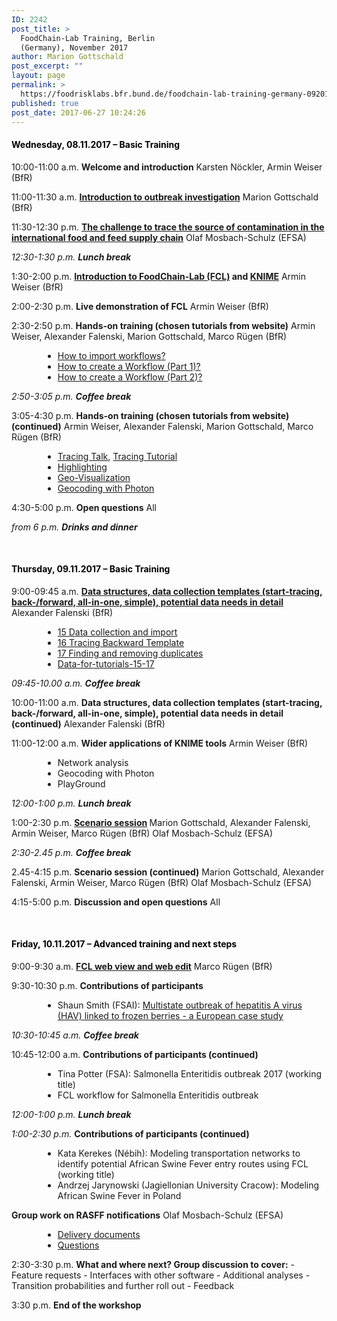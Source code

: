 ```yaml
---
ID: 2242
post_title: >
  FoodChain-Lab Training, Berlin
  (Germany), November 2017
author: Marion Gottschald
post_excerpt: ""
layout: page
permalink: >
  https://foodrisklabs.bfr.bund.de/foodchain-lab-training-germany-092017/
published: true
post_date: 2017-06-27 10:24:26
---
```

<h4><span style="color: #000000;"><strong>Wednesday, 08.11.2017 – Basic Training</strong></span></h4>
10:00-11:00 a.m.
<strong>Welcome and introduction</strong>
Karsten Nöckler, Armin Weiser (BfR)

11:00-11:30 a.m.
<strong><a href="https://foodrisklabs.bfr.bund.de/wp-content/uploads/2017/12/20171108_Gottschald_Introduction-outbreak-investigation_for-website.pdf">Introduction to outbreak investigation</a></strong>
Marion Gottschald (BfR)

11:30-12:30 p.m.
<strong><a href="https://foodrisklabs.bfr.bund.de/wp-content/uploads/2017/12/20171108_AMU_FPABfR_FCLCourse_Presentation_DEMOS_v01.pdf">The challenge to trace the source of contamination in the international food and feed supply chain</a></strong>
Olaf Mosbach-Schulz (EFSA)

<em>12:30-1:30 p.m.</em>
<strong><em>Lunch break</em></strong>

1:30-2:00 p.m.
<strong><a href="https://foodrisklabs.bfr.bund.de/wp-content/uploads/2017/12/20171108_FoodChainLab_Workshop_Introduction-to-FCL.pdf">Introduction to FoodChain-Lab (FCL)</a> and <a href="https://foodrisklabs.bfr.bund.de/wp-content/uploads/2017/12/20171108_Workshop_KNIME_EN.pdf">KNIME</a></strong>
Armin Weiser (BfR)

2:00-2:30 p.m.
<strong>Live demonstration of FCL</strong>
Armin Weiser (BfR)

2:30-2:50 p.m.
<strong>Hands-on training (chosen tutorials from website)</strong>
Armin Weiser, Alexander Falenski, Marion Gottschald, Marco Rügen (BfR)
<ul style="margin-left: 50px;">
 	<li><a href="https://foodrisklabs.bfr.bund.de/import-workflow-to-foodchain-lab/">How to import workflows?</a></li>
 	<li><a href="https://foodrisklabs.bfr.bund.de/create-foodchain-lab-workflow-part-1/">How to create a Workflow (Part 1)?</a></li>
 	<li><a href="https://foodrisklabs.bfr.bund.de/create-foodchain-lab-workflow-part-2/">How to create a Workflow (Part 2)?</a></li>
</ul>
<em>2:50-3:05 p.m.</em>
<em><strong>Coffee break</strong></em>

3:05-4:30 p.m.
<strong>Hands-on training (chosen tutorials from website) (continued)</strong>
Armin Weiser, Alexander Falenski, Marion Gottschald, Marco Rügen (BfR)
<ul style="margin-left: 50px;">
 	<li><a href="https://foodrisklabs.bfr.bund.de/wp-content/uploads/2017/12/FoodChain-Lab-Tracing_Talk.pdf">Tracing Talk</a>, <a href="https://foodrisklabs.bfr.bund.de/wp-content/uploads/2017/12/09-Tracing.pdf">Tracing Tutorial</a></li>
 	<li><a href="https://foodrisklabs.bfr.bund.de/highlighting-in-foodchain-lab/">Highlighting</a></li>
 	<li><a href="https://foodrisklabs.bfr.bund.de/geo-visualization-in-foodchain-lab/">Geo-Visualization</a></li>
 	<li><a href="https://foodrisklabs.bfr.bund.de/geocoding_photon-in-foodchain-lab/">Geocoding with Photon</a></li>
</ul>
4:30-5:00 p.m.
<strong>Open questions</strong>
All

<em>from 6 p.m.</em>
<em><strong>Drinks and dinner</strong></em>

&nbsp;
<h4><span style="color: #000000;">Thursday, 09.11.2017 – Basic Training</span></h4>
9:00-09:45 a.m.
<a href="https://foodrisklabs.bfr.bund.de/wp-content/uploads/2017/12/FoodChain-Lab_Data-Tutorial_FCL-Workshop_Berlin_2017.pdf"><strong>Data structures, data collection templates (start-tracing, back-/forward, all-in-one, simple), potential data needs in detail</strong></a>
Alexander Falenski (BfR)
<ul style="margin-left: 50px;">
 	<li><a href="https://foodrisklabs.bfr.bund.de/wp-content/uploads/2017/12/15-Data-collection-and-import.pdf">15 Data collection and import</a></li>
 	<li><a href="https://foodrisklabs.bfr.bund.de/wp-content/uploads/2015/02/16-Tracing-Backward-Template.pdf">16 Tracing Backward Template</a></li>
 	<li><a href="https://foodrisklabs.bfr.bund.de/wp-content/uploads/2015/02/17-Finding-and-removing-duplicates.pdf">17 Finding and removing duplicates</a></li>
 	<li><a href="https://foodrisklabs.bfr.bund.de/wp-content/uploads/2015/02/Data-for-tutorials-15-17.zip">Data-for-tutorials-15-17</a></li>
</ul>
<em>09:45-10.00 a.m.</em>
<em><strong>Coffee break</strong></em>

10:00-11:00 a.m.
<strong>Data structures, data collection templates (start-tracing, back-/forward, all-in-one, simple), potential data needs in detail (continued)</strong>
Alexander Falenski (BfR)

11:00-12:00 a.m.
<strong>Wider applications of KNIME tools</strong>
Armin Weiser (BfR)
<ul style="margin-left: 50px;">
 	<li>Network analysis</li>
 	<li>Geocoding with Photon</li>
 	<li>PlayGround</li>
</ul>
<em>12:00-1:00 p.m.</em>
<em><strong>Lunch break</strong></em>

1:00-2:30 p.m.
<strong><a href="https://foodrisklabs.bfr.bund.de/wp-content/uploads/2015/02/Scenario_2017.zip">Scenario session</a> </strong>
Marion Gottschald, Alexander Falenski, Armin Weiser, Marco Rügen (BfR)
Olaf Mosbach-Schulz (EFSA)

<em>2:30-2.45 p.m.</em>
<em><strong>Coffee break</strong></em>

2.45-4:15 p.m.
<strong>Scenario session (continued)</strong>
Marion Gottschald, Alexander Falenski, Armin Weiser, Marco Rügen (BfR)
Olaf Mosbach-Schulz (EFSA)

4:15-5:00 p.m.
<strong>Discussion and open questions</strong>
All

&nbsp;
<h4><span style="color: #000000;">Friday, 10.11.2017 – Advanced training and next steps</span></h4>
9:00-9:30 a.m.
<strong><a href="https://foodrisklabs.bfr.bund.de/fcl-web-app/">FCL web view and web edit</a></strong>
Marco Rügen (BfR)

9:30-10:30 p.m.
<strong>Contributions of participants</strong>
<ul style="margin-left: 50px;">
 	<li>Shaun Smith (FSAI): <a href="https://foodrisklabs.bfr.bund.de/wp-content/uploads/2017/12/20171110_SS_Irish-HAV-outbreak_FoodChain-Lab.pdf">Multistate outbreak of hepatitis A virus (HAV) linked to frozen berries - a European case study</a></li>
</ul>
<em>10:30-10:45 a.m.</em>
<em><strong>Coffee break</strong></em>

10:45-12:00 a.m.
<strong>Contributions of participants (continued)</strong>
<ul style="margin-left: 50px;">
 	<li>Tina Potter (FSA): Salmonella Enteritidis outbreak 2017 (working title)</li>
 	<li>FCL workflow for Salmonella Enteritidis outbreak</li>
</ul>
<em>12:00-1:00 p.m.</em>
<em><strong>Lunch break</strong></em>

<em>1:00-2:30 p.m.</em>
<strong>Contributions of participants (continued)</strong>
<ul style="margin-left: 50px;">
 	<li>Kata Kerekes (Nébih): Modeling transportation networks to identify potential African Swine Fever entry routes using FCL (working title)</li>
 	<li>Andrzej Jarynowski (Jagiellonian University Cracow): Modeling African Swine Fever in Poland</li>
</ul>
<strong>Group work on RASFF notifications</strong>
Olaf Mosbach-Schulz (EFSA)
<ul style="margin-left: 50px;">
 	<li><a href="https://foodrisklabs.bfr.bund.de/wp-content/uploads/2017/12/20171110_AMU_FPABfR_FCLCourse_DeliveryDocs.pdf">Delivery documents</a></li>
 	<li><a href="https://foodrisklabs.bfr.bund.de/wp-content/uploads/2017/12/20171110_AMU_FPABfR_FCLCourse_Presentation_Practise_print.pdf">Questions</a></li>
</ul>
2:30-3:30 p.m.
<strong>What and where next? Group discussion to cover:</strong>
- Feature requests
- Interfaces with other software
- Additional analyses
- Transition probabilities and further roll out
- Feedback

3:30 p.m.
<strong>End of the workshop</strong>

&nbsp;